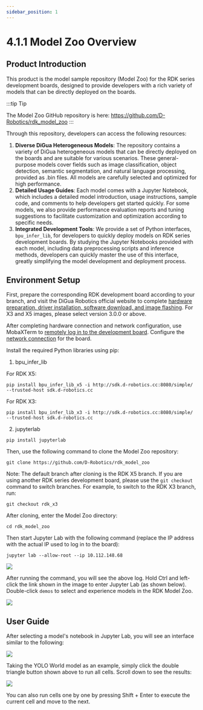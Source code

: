 ```yaml
---
sidebar_position: 1
---
```


# 4.1.1 Model Zoo Overview

## Product Introduction

This product is the model sample repository (Model Zoo) for the RDK series development boards, designed to provide developers with a rich variety of models that can be directly deployed on the boards.

:::tip Tip

The Model Zoo GitHub repository is here: https://github.com/D-Robotics/rdk_model_zoo
:::

Through this repository, developers can access the following resources:

1. **Diverse DiGua Heterogeneous Models**: The repository contains a variety of DiGua heterogeneous models that can be directly deployed on the boards and are suitable for various scenarios. These general-purpose models cover fields such as image classification, object detection, semantic segmentation, and natural language processing, provided as .bin files. All models are carefully selected and optimized for high performance.
2. **Detailed Usage Guides**: Each model comes with a Jupyter Notebook, which includes a detailed model introduction, usage instructions, sample code, and comments to help developers get started quickly. For some models, we also provide performance evaluation reports and tuning suggestions to facilitate customization and optimization according to specific needs.
3. **Integrated Development Tools**: We provide a set of Python interfaces, `bpu_infer_lib`, for developers to quickly deploy models on RDK series development boards. By studying the Jupyter Notebooks provided with each model, including data preprocessing scripts and inference methods, developers can quickly master the use of this interface, greatly simplifying the model development and deployment process.

## Environment Setup

First, prepare the corresponding RDK development board according to your branch, and visit the DiGua Robotics official website to complete [hardware preparation, driver installation, software download, and image flashing](https://developer.d-robotics.cc/rdk_doc/Quick_start/install_os/rdk_x3). For X3 and X5 images, please select version 3.0.0 or above.

After completing hardware connection and network configuration, use MobaXTerm to [remotely log in to the development board](https://developer.d-robotics.cc/rdk_doc/Quick_start/remote_login). Configure the [network connection](https://developer.d-robotics.cc/rdk_doc/System_configuration/network_blueteeth) for the board.

Install the required Python libraries using pip:

1. bpu_infer_lib

For RDK X5:
```
pip install bpu_infer_lib_x5 -i http://sdk.d-robotics.cc:8080/simple/ --trusted-host sdk.d-robotics.cc
```

For RDK X3:
```
pip install bpu_infer_lib_x3 -i http://sdk.d-robotics.cc:8080/simple/ --trusted-host sdk.d-robotics.cc 
```

2. jupyterlab
```
pip install jupyterlab
```

Then, use the following command to clone the Model Zoo repository:
```
git clone https://github.com/D-Robotics/rdk_model_zoo
```

Note: The default branch after cloning is the RDK X5 branch. If you are using another RDK series development board, please use the `git checkout` command to switch branches. For example, to switch to the RDK X3 branch, run:

```
git checkout rdk_x3
```

After cloning, enter the Model Zoo directory:
```
cd rdk_model_zoo
```

Then start Jupyter Lab with the following command (replace the IP address with the actual IP used to log in to the board):
```
jupyter lab --allow-root --ip 10.112.148.68
```
![](https://rdk-doc.oss-cn-beijing.aliyuncs.com/doc/img/04_Algorithm_Application/03_model_zoo/image/jupyter_start.png)

After running the command, you will see the above log. Hold Ctrl and left-click the link shown in the image to enter Jupyter Lab (as shown below). Double-click `demos` to select and experience models in the RDK Model Zoo.

![](https://rdk-doc.oss-cn-beijing.aliyuncs.com/doc/img/04_Algorithm_Application/03_model_zoo/image/into_jupyter.png)



## User Guide

After selecting a model's notebook in Jupyter Lab, you will see an interface similar to the following:

![](https://rdk-doc.oss-cn-beijing.aliyuncs.com/doc/img/04_Algorithm_Application/03_model_zoo/image/basic_usage.png)

Taking the YOLO World model as an example, simply click the double triangle button shown above to run all cells. Scroll down to see the results:

![](https://rdk-doc.oss-cn-beijing.aliyuncs.com/doc/img/04_Algorithm_Application/03_model_zoo/image/basic_usage_res.png)

You can also run cells one by one by pressing Shift + Enter to execute the current cell and move to the next.
